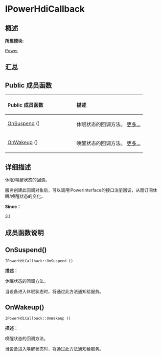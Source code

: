 # IPowerHdiCallback<a name="ZH-CN_TOPIC_0000001343120345"></a>

## **概述**<a name="section1345009711083932"></a>

**所属模块:**

[Power](power.md)

## **汇总**<a name="section183963458083932"></a>

## Public 成员函数<a name="pub-methods"></a>

<a name="table76797656083932"></a>
<table><thead align="left"><tr id="row1049640294083932"><th class="cellrowborder" valign="top" width="50%" id="mcps1.1.3.1.1"><p id="p764425193083932"><a name="p764425193083932"></a><a name="p764425193083932"></a>Public 成员函数</p>
</th>
<th class="cellrowborder" valign="top" width="50%" id="mcps1.1.3.1.2"><p id="p112614654083932"><a name="p112614654083932"></a><a name="p112614654083932"></a>描述</p>
</th>
</tr>
</thead>
<tbody><tr id="row910371948083932"><td class="cellrowborder" valign="top" width="50%" headers="mcps1.1.3.1.1 "><p id="p32862176083932"><a name="p32862176083932"></a><a name="p32862176083932"></a><a href="interface_i_power_hdi_callback.md#a3675643bb6747ccf1ec5de74dd0fd52b">OnSuspend</a> ()</p>
</td>
<td class="cellrowborder" valign="top" width="50%" headers="mcps1.1.3.1.2 "><p id="p169520350083932"><a name="p169520350083932"></a><a name="p169520350083932"></a>休眠状态的回调方法。 <a href="interface_i_power_hdi_callback.md#a3675643bb6747ccf1ec5de74dd0fd52b">更多...</a></p>
</td>
</tr>
<tr id="row410421062083932"><td class="cellrowborder" valign="top" width="50%" headers="mcps1.1.3.1.1 "><p id="p1108527358083932"><a name="p1108527358083932"></a><a name="p1108527358083932"></a><a href="interface_i_power_hdi_callback.md#a4f67c3271d3466e91bd180a40ebc5927">OnWakeup</a> ()</p>
</td>
<td class="cellrowborder" valign="top" width="50%" headers="mcps1.1.3.1.2 "><p id="p300598574083932"><a name="p300598574083932"></a><a name="p300598574083932"></a>唤醒状态的回调方法。 <a href="interface_i_power_hdi_callback.md#a4f67c3271d3466e91bd180a40ebc5927">更多...</a></p>
</td>
</tr>
</tbody>
</table>

## **详细描述**<a name="section824689768083932"></a>

休眠/唤醒状态的回调。

服务创建此回调对象后，可以调用IPowerInterface的接口注册回调，从而订阅休眠/唤醒状态的变化。

**Since：**

3.1

## **成员函数说明**<a name="section1800992126083932"></a>

## OnSuspend\(\)<a name="a3675643bb6747ccf1ec5de74dd0fd52b"></a>

```
IPowerHdiCallback::OnSuspend ()
```

**描述：**

休眠状态的回调方法。

当设备进入休眠状态时，将通过此方法通知给服务。

## OnWakeup\(\)<a name="a4f67c3271d3466e91bd180a40ebc5927"></a>

```
IPowerHdiCallback::OnWakeup ()
```

**描述：**

唤醒状态的回调方法。

当设备进入唤醒状态时，将通过此方法通知给服务。

